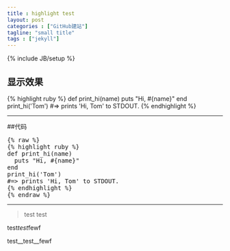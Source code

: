 ```yaml
---
title : highlight test
layout: post
categories : ["GitHub建站"]
tagline: "small title"
tags : ["jekyll"]
---
```

{% include JB/setup %}

## 显示效果
{% highlight ruby %}
def print_hi(name)
  puts "Hi, #{name}"
end
print_hi('Tom')
#=> prints 'Hi, Tom' to STDOUT.
{% endhighlight %}
***
##代码
<pre>{% raw %}
{% highlight ruby %}
def print_hi(name)
  puts "Hi, #{name}"
end
print_hi('Tom')
#=> prints 'Hi, Tom' to STDOUT.
{% endhighlight %}
{% endraw %}</pre>
- - -
>test
	test

test*test*fewf   

test__test__fewf